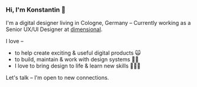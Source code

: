 ### Hi, I'm Konstantin 👋

I'm a digital designer living in Cologne, Germany – Currently working as a Senior UX/UI Designer at [dimensional](https://dimensional.de).

I love –
- to help create exciting & useful digital products 🙀
- to build, maintain & work with design systems 💅🏻
- I love to bring design to life & learn new skills 👨🏻‍💻

Let's talk – I'm open to new connections.

<!--
**konstantinsaller/konstantinsaller** is a ✨ _special_ ✨ repository because its `README.md` (this file) appears on your GitHub profile.

Here are some ideas to get you started:

- 🔭 I’m currently working on ...
- 🌱 I’m currently learning ...
- 👯 I’m looking to collaborate on ...
- 🤔 I’m looking for help with ...
- 💬 Ask me about ...
- 📫 How to reach me: ...
- 😄 Pronouns: ...
- ⚡ Fun fact: ...
-->
